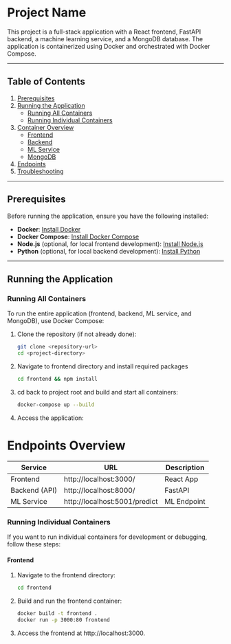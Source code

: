 # Project Name

This project is a full-stack application with a React frontend, FastAPI backend, a machine learning service, and a MongoDB database. The application is containerized using Docker and orchestrated with Docker Compose.

---

## Table of Contents
1. [Prerequisites](#prerequisites)
2. [Running the Application](#running-the-application)
   - [Running All Containers](#running-all-containers)
   - [Running Individual Containers](#running-individual-containers)
3. [Container Overview](#container-overview)
   - [Frontend](#frontend)
   - [Backend](#backend)
   - [ML Service](#ml-service)
   - [MongoDB](#mongodb)
4. [Endpoints](#endpoints)
5. [Troubleshooting](#troubleshooting)

---

## Prerequisites

Before running the application, ensure you have the following installed:

- **Docker**: [Install Docker](https://docs.docker.com/get-docker/)
- **Docker Compose**: [Install Docker Compose](https://docs.docker.com/compose/install/)
- **Node.js** (optional, for local frontend development): [Install Node.js](https://nodejs.org/)
- **Python** (optional, for local backend development): [Install Python](https://www.python.org/downloads/)

---

## Running the Application

### Running All Containers

To run the entire application (frontend, backend, ML service, and MongoDB), use Docker Compose:

1. Clone the repository (if not already done):
   ```bash
   git clone <repository-url>
   cd <project-directory>
2. Navigate to frontend directory and install required packages
    ```bash
    cd frontend && npm install
3. cd back to project root and build and start all containers:
    ```bash
    docker-compose up --build
4. Access the application:

# Endpoints Overview

| Service       | URL                          | Description       |
|---------------|------------------------------|-------------------|
| Frontend      | http://localhost:3000/       | React App         |
| Backend (API) | http://localhost:8000/       | FastAPI           |
| ML Service    | http://localhost:5001/predict| ML Endpoint       |


### Running Individual Containers

If you want to run individual containers for development or debugging, follow these steps:

#### Frontend

1. Navigate to the frontend directory:
    ```bash
    cd frontend

2.  Build and run the frontend container:
    ```bash
    docker build -t frontend .
    docker run -p 3000:80 frontend

3. Access the frontend at http://localhost:3000.
